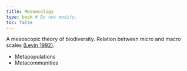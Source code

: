 ```yaml
---
title: Mesoecology
type: book # Do not modify.
toc: false
---
```


A mesoscopic theory of biodiversity. Relation between micro and macro scales [(Levin 1992)](dx.doi.org/10.2307/1941447).


- Metapopulations
- Metacommunities
